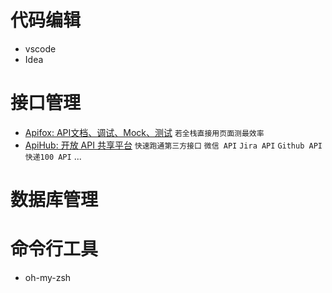 # 代码编辑

- vscode
- Idea

# 接口管理

- [Apifox: API文档、调试、Mock、测试](https://www.apifox.cn/) `若全栈直接用页面测最效率`
- [ApiHub: 开放 API 共享平台](https://www.apifox.cn/apihub/) `快速跑通第三方接口` `微信 API` `Jira API` `Github API` `快递100 API` ...



# 数据库管理





# 命令行工具

- oh-my-zsh

